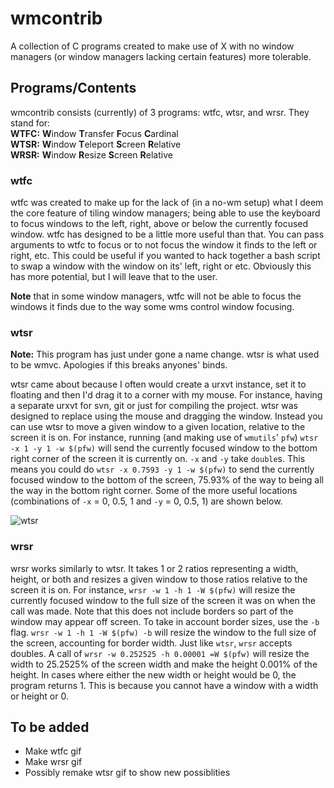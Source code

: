 # wmcontrib

A collection of C programs created to make use of X with no window managers
(or window managers lacking certain features) more tolerable.


## Programs/Contents

wmcontrib consists (currently) of 3 programs: wtfc, wtsr, and wrsr. They stand for:  
**WTFC:** **W**indow **T**ransfer **F**ocus **C**ardinal  
**WTSR:** **W**indow **T**eleport **S**creen **R**elative  
**WRSR:** **W**indow **R**esize **S**creen **R**elative


### wtfc

wtfc was created to make up for the lack of (in a no-wm setup) what I deem
the core feature of tiling window managers; being able to use the keyboard
to focus windows to the left, right, above or below the currently focused
window. wtfc has designed to be a little more useful than that. You can pass
arguments to wtfc to focus or to not focus the window it finds to the left or
right, etc. This could be useful if you wanted to hack together a bash script
to swap a window with the window on its' left, right or etc. Obviously this
has more potential, but I will leave that to the user.

**Note** that in some
window managers, wtfc will not be able to focus the windows it finds due to
the way some wms control window focusing.


### wtsr

**Note:** This program has just under gone a name change. wtsr is what used to
be wmvc. Apologies if this breaks anyones' binds.

wtsr came about because I often would create a urxvt instance, set it to
floating and then I'd drag it to a corner with my mouse. For instance, having
a separate urxvt for svn, git or just for compiling the project. wtsr was
designed to replace using the mouse and dragging the window. Instead you can
use wtsr to move a given window to a given location, relative to the screen it
is on. For instance, running (and making use of `wmutils`' `pfw`)
`wtsr -x 1 -y 1 -w $(pfw)` will send the currently focused window to the
bottom right corner of the screen it is currently on. `-x` and `-y` take
`double`s. This means you could do `wtsr -x 0.7593 -y 1 -w $(pfw)` to send
the currently focused window to the bottom of the screen, 75.93% of the way
to being all the way in the bottom right corner. Some of the more useful
locations (combinations of `-x` = 0, 0.5, 1 and `-y` = 0, 0.5, 1) are shown
below.

![wtsr](https://github.com/JSpeedie/wmcontrib/blob/master/wtsr.gif?raw=true)


### wrsr

wrsr works similarly to wtsr. It takes 1 or 2 ratios representing a width,
height, or both and resizes a given window to those ratios relative to the
screen it is on. For instance, `wrsr -w 1 -h 1 -W $(pfw)` will resize the
currently focused window to the full size of the screen it was on when the call
was made. Note that this does not include borders so part of the window may
appear off screen. To take in account border sizes, use the `-b` flag.
`wrsr -w 1 -h 1 -W $(pfw) -b` will resize the window to the full size of the
screen, accounting for border width. Just like `wtsr`, `wrsr` accepts doubles.
A call of `wrsr -w 0.252525 -h 0.00001 =W $(pfw)` will resize the width to
25.2525% of the screen width and make the height 0.001% of the height. In cases
where either the new width or height would be 0, the program returns 1. This
is because you cannot have a window with a width or height or 0.


## To be added

* Make wtfc gif
* Make wrsr gif
* Possibly remake wtsr gif to show new possiblities
